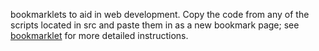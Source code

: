 bookmarklets to aid in web development.
Copy the code from any of the scripts located in src and paste them in as a new bookmark page; see [bookmarklet](https://crossbrowsertesting.com/faq/how-do-i-install-bookmarklet-google-chrome-mac-os) for more detailed instructions.
